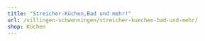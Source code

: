 ```yaml
---
title: "Streicher-Küchen,Bad und mehr!"
url: /villingen-schwenningen/streicher-kuechen-bad-und-mehr/
shop: Küchen
---
```

